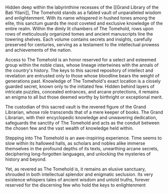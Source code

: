 Hidden deep within the labyrinthine recesses of the [[Grand Library of the Bati Yilani]], The Tomehold stands as a fabled vault of unparalleled wisdom and enlightenment. With its name whispered in hushed tones among the elite, this sanctum guards the most coveted and exclusive knowledge of the entire realm. Within the dimly lit chambers of The Tomehold, rows upon rows of meticulously organized tomes and ancient manuscripts line the towering shelves. Each volume contains secrets and insights, carefully preserved for centuries, serving as a testament to the intellectual prowess and achievements of the nation.

Access to The Tomehold is an honor reserved for a select and esteemed group within the noble class, whose lineage intertwines with the annals of the country's history. The keys to this sacred repository of intellect and revelation are entrusted only to those whose bloodline bears the weight of generations past. Knowledge of The Tomehold's exact location is a closely guarded secret, known only to the initiated few. Hidden behind layers of intricate puzzles, concealed entrances, and arcane protections, it remains an enigma to all but those deemed worthy by birthright or exceptional merit.

The custodian of this sacred vault is the revered figure of the Grand Librarian, whose role transcends that of a mere keeper of books. The Grand Librarian, with their encyclopedic knowledge and unwavering dedication, safeguards the sanctity of The Tomehold and acts as the conduit between the chosen few and the vast wealth of knowledge held within.

Stepping into The Tomehold is an awe-inspiring experience. Time seems to slow within its hallowed halls, as scholars and nobles alike immerse themselves in the profound depths of its texts, unearthing arcane secrets, deciphering long-forgotten languages, and unlocking the mysteries of history and beyond.

Yet, as revered as The Tomehold is, it remains an elusive sanctuary, shrouded in both intellectual splendor and enigmatic seclusion. Its very existence whispers tales of ancient wisdom and untold truths, forever reserved for the discerning few who hold the keys to enlightenment
